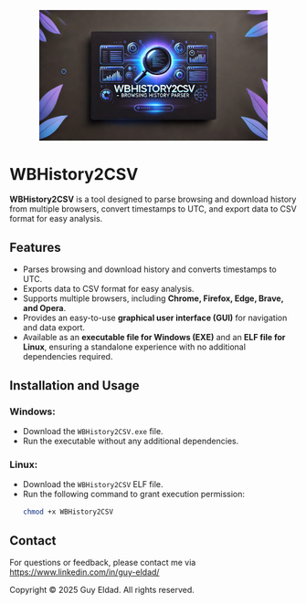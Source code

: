 <p align="center">
  <img src="WBHistory2CSV.jpg" alt="WBHistory2CSV Banner" width="400">
</p>

# WBHistory2CSV

**WBHistory2CSV** is a tool designed to parse browsing and download history from multiple browsers, convert timestamps to UTC, and export data to CSV format for easy analysis.

## Features
- Parses browsing and download history and converts timestamps to UTC.
- Exports data to CSV format for easy analysis.
- Supports multiple browsers, including **Chrome, Firefox, Edge, Brave, and Opera**.
- Provides an easy-to-use **graphical user interface (GUI)** for navigation and data export.
- Available as an **executable file for Windows (EXE)** and an **ELF file for Linux**, ensuring a standalone experience with no additional dependencies required.


## Installation and Usage
### Windows:
- Download the `WBHistory2CSV.exe` file.
- Run the executable without any additional dependencies.

### Linux:
- Download the `WBHistory2CSV` ELF file.
- Run the following command to grant execution permission:
  ```bash
  chmod +x WBHistory2CSV


## Contact
For questions or feedback, please contact me via https://www.linkedin.com/in/guy-eldad/


Copyright
© 2025 Guy Eldad. All rights reserved.
